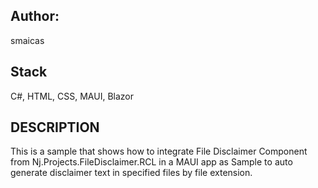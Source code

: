 ## Author:
smaicas

## Stack
C#, HTML, CSS, MAUI, Blazor

## DESCRIPTION
This is a sample that shows how to integrate File Disclaimer Component from Nj.Projects.FileDisclaimer.RCL
in a MAUI app as Sample to auto generate disclaimer text in specified files by file extension.